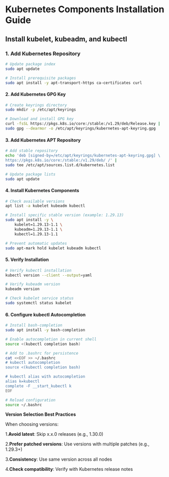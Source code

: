 # Kubernetes Components Installation Guide

## Install kubelet, kubeadm, and kubectl

### 1. Add Kubernetes Repository
```bash
# Update package index
sudo apt update

# Install prerequisite packages
sudo apt install -y apt-transport-https ca-certificates curl
```
#### 2. Add Kubernetes GPG Key
```bash
# Create keyrings directory
sudo mkdir -p /etc/apt/keyrings

# Download and install GPG key
curl -fsSL https://pkgs.k8s.io/core:/stable:/v1.29/deb/Release.key |
sudo gpg --dearmor -o /etc/apt/keyrings/kubernetes-apt-keyring.gpg
```
#### 3. Add Kubernetes APT Repository
```bash
# Add stable repository
echo 'deb [signed-by=/etc/apt/keyrings/kubernetes-apt-keyring.gpg] \
https://pkgs.k8s.io/core:/stable:/v1.29/deb/ /' |
sudo tee /etc/apt/sources.list.d/kubernetes.list

# Update package lists
sudo apt update
```
#### 4. Install Kubernetes Components
```bash
# Check available versions
apt list -a kubelet kubeadm kubectl

# Install specific stable version (example: 1.29.13)
sudo apt install -y \
    kubelet=1.29.13-1.1 \
    kubeadm=1.29.13-1.1 \
    kubectl=1.29.13-1.1

# Prevent automatic updates
sudo apt-mark hold kubelet kubeadm kubectl
```
#### 5. Verify Installation
```bash
# Verify kubectl installation
kubectl version --client --output=yaml

# Verify kubeadm version
kubeadm version

# Check kubelet service status
sudo systemctl status kubelet
```
#### 6. Configure kubectl Autocompletion
```bash
# Install bash-completion
sudo apt install -y bash-completion

# Enable autocompletion in current shell
source <(kubectl completion bash)

# Add to .bashrc for persistence
cat <<EOF >> ~/.bashrc
# kubectl autocompletion
source <(kubectl completion bash)

# kubectl alias with autocompletion
alias k=kubectl
complete -F __start_kubectl k
EOF

# Reload configuration
source ~/.bashrc
```
**Version Selection Best Practices**

When choosing versions:

1.**Avoid latest**: Skip x.x.0 releases (e.g., 1.30.0)

2.**Prefer patched versions**: Use versions with multiple patches (e.g., 1.29.3+)

3.**Consistency**: Use same version across all nodes

4.**Check compatibility**: Verify with Kubernetes release notes
